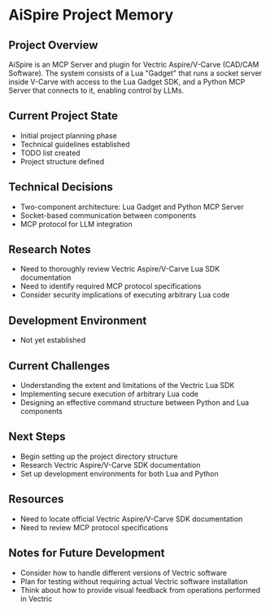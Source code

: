# AiSpire Project Memory

## Project Overview
AiSpire is an MCP Server and plugin for Vectric Aspire/V-Carve (CAD/CAM Software). The system consists of a Lua "Gadget" that runs a socket server inside V-Carve with access to the Lua Gadget SDK, and a Python MCP Server that connects to it, enabling control by LLMs.

## Current Project State
- Initial project planning phase
- Technical guidelines established
- TODO list created
- Project structure defined

## Technical Decisions
- Two-component architecture: Lua Gadget and Python MCP Server
- Socket-based communication between components
- MCP protocol for LLM integration

## Research Notes
- Need to thoroughly review Vectric Aspire/V-Carve Lua SDK documentation
- Need to identify required MCP protocol specifications
- Consider security implications of executing arbitrary Lua code

## Development Environment
- Not yet established

## Current Challenges
- Understanding the extent and limitations of the Vectric Lua SDK
- Implementing secure execution of arbitrary Lua code
- Designing an effective command structure between Python and Lua components

## Next Steps
- Begin setting up the project directory structure
- Research Vectric Aspire/V-Carve SDK documentation
- Set up development environments for both Lua and Python

## Resources
- Need to locate official Vectric Aspire/V-Carve SDK documentation
- Need to review MCP protocol specifications

## Notes for Future Development
- Consider how to handle different versions of Vectric software
- Plan for testing without requiring actual Vectric software installation
- Think about how to provide visual feedback from operations performed in Vectric